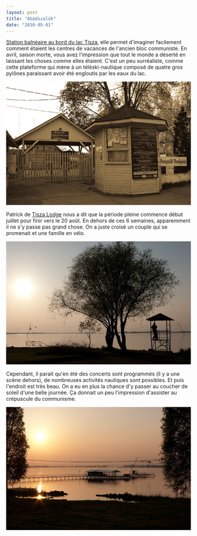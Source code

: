 ```yaml
---
layout: post
title: "Abádszalók"
date: "2010-05-01"
---
```


[Station balnéaire au bord du lac Tisza](http://www.szalok.hu/), elle permet d'imaginer facilement comment étaient les centres de vacances de l'ancien bloc communiste. En avril, saison morte, vous avez l'impression que tout le monde a déserté en laissant les choses comme elles étaient. C'est un peu surréaliste, comme cette plateforme qui mène à un téléski-nautique composé de quatre gros pylônes paraissant avoir été engloutis par les eaux du lac.

![](/images/IMGP8336.jpg)

Patrick de [Tisza Lodge](http://www.lagrappe.net/tisza-lodge) nous a dit que la période pleine commence début juillet pour finir vers le 20 août. En dehors de ces 6 semaines, apparemment il ne s'y passe pas grand chose. On a juste croisé un couple qui se promenait et une famille en vélo.

![](/images/IMGP8338.jpg)

Cependant, il parait qu'en été des concerts sont programmés (il y a une scène dehors), de nombreuses activités nautiques sont possibles. Et puis l'endroit est très beau. On a eu en plus la chance d'y passer au coucher de soleil d'une belle journée. Ça donnait un peu l'impression d'assister au crépuscule du communisme.

![](/images/IMGP8354.jpg)
